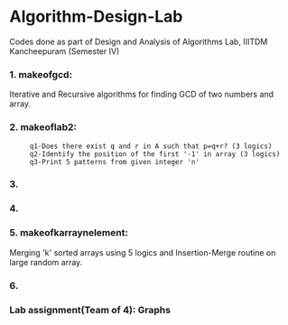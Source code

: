 # Algorithm-Design-Lab
 Codes done as part of Design and Analysis of Algorithms Lab, IIITDM Kancheepuram (Semester IV)
 ### 1. makeofgcd:
  Iterative and Recursive algorithms for finding GCD of two numbers and array.
 ### 2. makeoflab2: 
         q1-Does there exist q and r in A such that p=q+r? (3 logics)            
         q2-Identify the position of the first '-1' in array (3 logics)
         q3-Print 5 patterns from given integer 'n'
### 3.
### 4.
### 5. makeofkarraynelement:
Merging 'k' sorted arrays using 5 logics and Insertion-Merge routine on large random array.
### 6.

### Lab assignment(Team of 4): Graphs 
 
